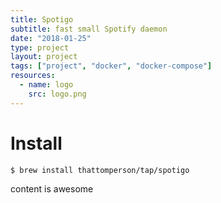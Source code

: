 ```yaml
---
title: Spotigo
subtitle: fast small Spotify daemon
date: "2018-01-25"
type: project
layout: project
tags: ["project", "docker", "docker-compose"]
resources:
  - name: logo
    src: logo.png
---
```


# Install
```bash
$ brew install thattomperson/tap/spotigo
```

content is awesome
